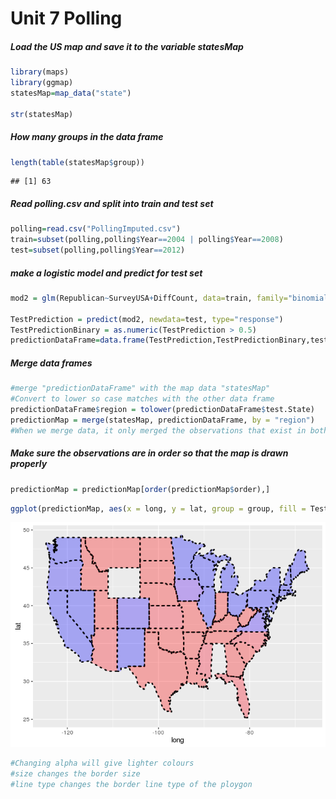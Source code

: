 Unit 7 Polling
================

##### Load the US map and save it to the variable statesMap

``` r
library(maps)
library(ggmap)
statesMap=map_data("state")

str(statesMap)
```

##### How many groups in the data frame

``` r
length(table(statesMap$group))
```

    ## [1] 63

##### Read polling.csv and split into train and test set

``` r
polling=read.csv("PollingImputed.csv")
train=subset(polling,polling$Year==2004 | polling$Year==2008)
test=subset(polling,polling$Year==2012)
```

##### make a logistic model and predict for test set

``` r
mod2 = glm(Republican~SurveyUSA+DiffCount, data=train, family="binomial")

TestPrediction = predict(mod2, newdata=test, type="response")
TestPredictionBinary = as.numeric(TestPrediction > 0.5)
predictionDataFrame=data.frame(TestPrediction,TestPredictionBinary,test$State)
```

##### Merge data frames

``` r
#merge "predictionDataFrame" with the map data "statesMap"
#Convert to lower so case matches with the other data frame
predictionDataFrame$region = tolower(predictionDataFrame$test.State)
predictionMap = merge(statesMap, predictionDataFrame, by = "region")
#When we merge data, it only merged the observations that exist in both data sets. So since we are merging based on the region variable, we will lose all observations that have a value of "region" that doesn't exist in both data frames. We can change this default behavior by using the all.x and all.y arguments of the merge function.
```

##### Make sure the observations are in order so that the map is drawn properly

``` r
predictionMap = predictionMap[order(predictionMap$order),]
```

``` r
ggplot(predictionMap, aes(x = long, y = lat, group = group, fill = TestPrediction))+ geom_polygon(color = "black",linetype=3,alpha=0.3,size=1) + scale_fill_gradient(low = " blue", high = "red", guide = "legend", breaks= c(0,1), labels = c("Democrat", "Republican"), name = "Prediction 2012")
```

![](Unit_7_Polling_files/figure-markdown_github/plot_types-1.png)

``` r
#Changing alpha will give lighter colours
#size changes the border size
#line type changes the border line type of the ploygon
```
